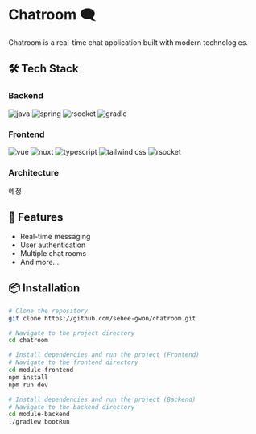 
# Chatroom 🗨️
Chatroom is a real-time chat application built with modern technologies.

## 🛠️ Tech Stack

### Backend
<p>
    <img src="https://img.shields.io/badge/java-007396?style=for-the-badge&logo=openjdk&logoColor=white" alt="java">
    <img src="https://img.shields.io/badge/spring-6DB33F?style=for-the-badge&logo=spring&logoColor=white" alt="spring">
    <img src="https://img.shields.io/badge/rsocket-EF0092?style=for-the-badge&logo=rsocket&logoColor=white" alt="rsocket">
    <img src="https://img.shields.io/badge/gradle-02303A?style=for-the-badge&logo=gradle&logoColor=white" alt="gradle">
</p>

### Frontend
<p>
    <img src="https://img.shields.io/badge/vue-4FC08D?style=for-the-badge&logo=vuedotjs&logoColor=white" alt="vue">
    <img src="https://img.shields.io/badge/nuxt-00DC82?style=for-the-badge&logo=nuxtdotjs&logoColor=white" alt="nuxt">
    <img src="https://img.shields.io/badge/typescript-3178C6?style=for-the-badge&logo=typescript&logoColor=black" alt="typescript">    
    <img src="https://img.shields.io/badge/tailwind css-06B6D4?style=for-the-badge&logo=tailwindcss&logoColor=white" alt="tailwind css">
    <img src="https://img.shields.io/badge/rsocket-EF0092?style=for-the-badge&logo=rsocket&logoColor=white" alt="rsocket">
</p>

### Architecture
예정

## 🚀 Features
- Real-time messaging
- User authentication
- Multiple chat rooms
- And more...

## 📦 Installation
```bash
# Clone the repository
git clone https://github.com/sehee-gwon/chatroom.git

# Navigate to the project directory
cd chatroom

# Install dependencies and run the project (Frontend)
# Navigate to the frontend directory
cd module-frontend
npm install
npm run dev

# Install dependencies and run the project (Backend)
# Navigate to the backend directory
cd module-backend
./gradlew bootRun
```
